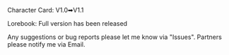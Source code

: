 
Character Card: V1.0➡V1.1

Lorebook: Full version has been released

Any suggestions or bug reports please let me know via "Issues".
Partners please notify me via Email.
